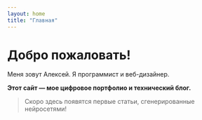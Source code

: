 ```yaml
---
layout: home
title: "Главная"
---
```


# Добро пожаловать!

Меня зовут Алексей. Я программист и веб-дизайнер.

**Этот сайт — мое цифровое портфолио и технический блог.**

> Скоро здесь появятся первые статьи, сгенерированные нейросетями!
